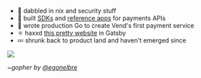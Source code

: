 - :penguin: dabbled in nix and security stuff
- :test_tube: built [SDKs](https://github.com/jtrotsky/govend) and [reference apps](https://github.com/vend/peg) for payments APIs
- :milky_way: wrote production Go to create Vend's first payment service
- ⚛️ haxxd [this pretty website](https://jadetsp.com) in Gatsby
- :zzz: shrunk back to product land and haven't emerged since

![](https://user-images.githubusercontent.com/192964/31576302-a390cb7e-b100-11e7-92fd-8c7b510900ac.png)

~_gopher by [@egonelbre](https://github.com/egonelbre)_
